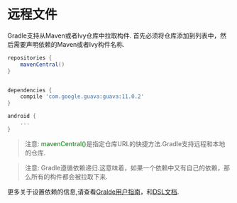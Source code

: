 # 远程文件
Gradle支持从Maven或者Ivy仓库中拉取构件.
首先必须将仓库添加到列表中，然后需要声明依赖的Maven或者Ivy构件名称.
``` groovy
repositories {
    mavenCentral()
}


dependencies {
    compile 'com.google.guava:guava:11.0.2'
}

android {
    ...
}
```
>注意: <font color='green'>mavenCentral()</font>是指定仓库URL的快捷方法.Gradle支持远程和本地的仓库.

>注意: Gradle遵循依赖递归.这意味着，如果一个依赖中又有自己的依赖，那么所有的构件都会被拉取下来.

更多关于设置依赖的信息,请查看[Gralde用户指南](http://gradle.org/docs/current/userguide/artifact_dependencies_tutorial.html)，和[DSL文档](http://gradle.org/docs/current/dsl/org.gradle.api.artifacts.dsl.DependencyHandler.html).
